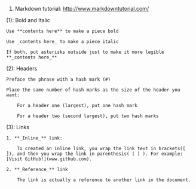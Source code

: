 1. Markdown tutorial: http://www.markdowntutorial.com/

(1): Bold and Italic

	Use **contents here** to make a piece bold

	Use _contents here_ to make a piece italic

	If both, put asterisks outside just to make it more legible **_contents here_**

(2): Headers

	Preface the phrase with a hash mark (#)
	
	Place the same number of hash marks as the size of the header you want:

		For a header one (largest), put one hash mark

		For a header two (second largest), put two hash marks
	
(3): Links
	
	1. **_Inline_** link:
	
		To created an inline link, you wrap the link text in brackets([ ]), and then you wrap the link in parenthesis( ( ) ). For example: [Visit GitHub!](www.github.com).

	2. **_Reference_** link

		The link is actually a reference to another link in the document.

